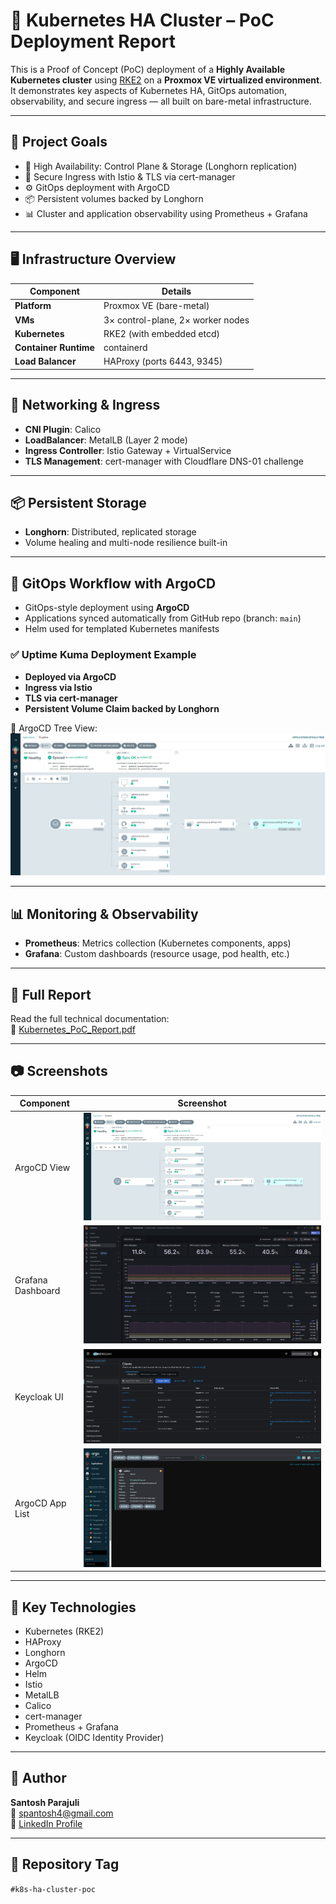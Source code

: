 # 🧩 Kubernetes HA Cluster – PoC Deployment Report

This is a Proof of Concept (PoC) deployment of a **Highly Available Kubernetes cluster** using [RKE2](https://docs.rke2.io/) on a **Proxmox VE virtualized environment**. It demonstrates key aspects of Kubernetes HA, GitOps automation, observability, and secure ingress — all built on bare-metal infrastructure.

---

## 🚀 Project Goals

- 🔁 High Availability: Control Plane & Storage (Longhorn replication)
- 🔐 Secure Ingress with Istio & TLS via cert-manager
- ⚙️ GitOps deployment with ArgoCD
- 📦 Persistent volumes backed by Longhorn
- 📊 Cluster and application observability using Prometheus + Grafana

---

## 🖥️ Infrastructure Overview

| Component          | Details                             |
|-------------------|--------------------------------------|
| **Platform**       | Proxmox VE (bare-metal)             |
| **VMs**            | 3× control-plane, 2× worker nodes   |
| **Kubernetes**     | RKE2 (with embedded etcd)           |
| **Container Runtime** | containerd                      |
| **Load Balancer**  | HAProxy (ports 6443, 9345)          |

---

## 🔌 Networking & Ingress

- **CNI Plugin**: Calico
- **LoadBalancer**: MetalLB (Layer 2 mode)
- **Ingress Controller**: Istio Gateway + VirtualService
- **TLS Management**: cert-manager with Cloudflare DNS-01 challenge

---

## 📦 Persistent Storage

- **Longhorn**: Distributed, replicated storage
- Volume healing and multi-node resilience built-in

---

## 🔁 GitOps Workflow with ArgoCD

- GitOps-style deployment using **ArgoCD**
- Applications synced automatically from GitHub repo (branch: `main`)
- Helm used for templated Kubernetes manifests

### ✅ Uptime Kuma Deployment Example
- **Deployed via ArgoCD**
- **Ingress via Istio**
- **TLS via cert-manager**
- **Persistent Volume Claim backed by Longhorn**

📸 ArgoCD Tree View:  
![Uptime Kuma ArgoCD](./images/uptime-argocd-screenshot.jpg)

---

## 📊 Monitoring & Observability

- **Prometheus**: Metrics collection (Kubernetes components, apps)
- **Grafana**: Custom dashboards (resource usage, pod health, etc.)

---

## 📄 Full Report

Read the full technical documentation:  
📄 [Kubernetes_PoC_Report.pdf](./Kubernetes%20PoC%20Report.pdf)

---

## 📷 Screenshots

| Component         | Screenshot |
|------------------|------------|
| ArgoCD View       | ![ArgoCD](./images/uptime-argocd-screenshot.jpg) |
| Grafana Dashboard | ![Grafana](./images/grafana-dashboard.jpg) |
| Keycloak UI       | ![Keycloak](./images/keycloak-ui.jpg) |
| ArgoCD App List   | ![Apps](./images/argocd-ui.jpg) |

---

## 🧠 Key Technologies

- Kubernetes (RKE2)
- HAProxy
- Longhorn
- ArgoCD
- Helm
- Istio
- MetalLB
- Calico
- cert-manager
- Prometheus + Grafana
- Keycloak (OIDC Identity Provider)

---

## 🙌 Author

**Santosh Parajuli**  
📧 spantosh4@gmail.com  
🔗 [LinkedIn Profile](https://linkedin.com/in/santosh-parajuli)

---

## 🔖 Repository Tag

`#k8s-ha-cluster-poc`
